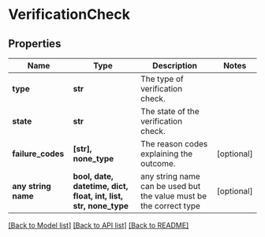 # VerificationCheck


## Properties
Name | Type | Description | Notes
------------ | ------------- | ------------- | -------------
**type** | **str** | The type of verification check. | 
**state** | **str** | The state of the verification check. | 
**failure_codes** | **[str], none_type** | The reason codes explaining the outcome. | [optional] 
**any string name** | **bool, date, datetime, dict, float, int, list, str, none_type** | any string name can be used but the value must be the correct type | [optional]

[[Back to Model list]](../README.md#documentation-for-models) [[Back to API list]](../README.md#documentation-for-api-endpoints) [[Back to README]](../README.md)


